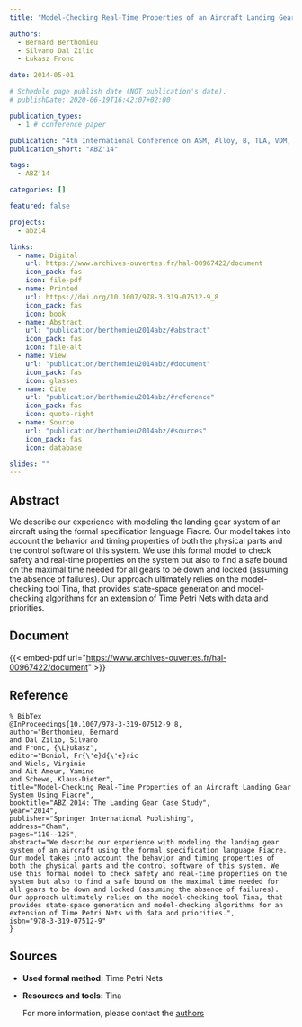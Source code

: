 ```yaml
---
title: "Model-Checking Real-Time Properties of an Aircraft Landing Gear System Using Fiacre"

authors:
  - Bernard Berthomieu
  - Silvano Dal Zilio
  - Łukasz Fronc

date: 2014-05-01

# Schedule page publish date (NOT publication's date).
# publishDate: 2020-06-19T16:42:07+02:00

publication_types:
  - 1 # conference paper

publication: "4th International Conference on ASM, Alloy, B, TLA, VDM, and Z (ABZ'14)"
publication_short: "ABZ'14"

tags:
  - ABZ'14

categories: []

featured: false

projects:
  - abz14

links:
  - name: Digital
    url: https://www.archives-ouvertes.fr/hal-00967422/document
    icon_pack: fas
    icon: file-pdf
  - name: Printed
    url: https://doi.org/10.1007/978-3-319-07512-9_8
    icon_pack: fas
    icon: book
  - name: Abstract
    url: "publication/berthomieu2014abz/#abstract"
    icon_pack: fas
    icon: file-alt
  - name: View
    url: "publication/berthomieu2014abz/#document"
    icon_pack: fas
    icon: glasses
  - name: Cite
    url: "publication/berthomieu2014abz/#reference"
    icon_pack: fas
    icon: quote-right
  - name: Source
    url: "publication/berthomieu2014abz/#sources"
    icon_pack: fas
    icon: database

slides: ""
---
```


## Abstract

We describe our experience with modeling the landing gear system of an aircraft using the formal specification language Fiacre. Our model takes into account the behavior and timing properties of both the physical parts and the control software of this system. We use this formal model to check safety and real-time properties on the system but also to find a safe bound on the maximal time needed for all gears to be down and locked (assuming the absence of failures). Our approach ultimately relies on the model-checking tool Tina, that provides state-space generation and model-checking algorithms for an extension of Time Petri Nets with data and priorities.

## Document

{{< embed-pdf url="https://www.archives-ouvertes.fr/hal-00967422/document" >}}

## Reference

```
% BibTex
@InProceedings{10.1007/978-3-319-07512-9_8,
author="Berthomieu, Bernard
and Dal Zilio, Silvano
and Fronc, {\L}ukasz",
editor="Boniol, Fr{\'e}d{\'e}ric
and Wiels, Virginie
and Ait Ameur, Yamine
and Schewe, Klaus-Dieter",
title="Model-Checking Real-Time Properties of an Aircraft Landing Gear System Using Fiacre",
booktitle="ABZ 2014: The Landing Gear Case Study",
year="2014",
publisher="Springer International Publishing",
address="Cham",
pages="110--125",
abstract="We describe our experience with modeling the landing gear system of an aircraft using the formal specification language Fiacre. Our model takes into account the behavior and timing properties of both the physical parts and the control software of this system. We use this formal model to check safety and real-time properties on the system but also to find a safe bound on the maximal time needed for all gears to be down and locked (assuming the absence of failures). Our approach ultimately relies on the model-checking tool Tina, that provides state-space generation and model-checking algorithms for an extension of Time Petri Nets with data and priorities.",
isbn="978-3-319-07512-9"
}
```

## Sources

- **Used formal method:**
  Time Petri Nets
- **Resources and tools:**
  Tina

  For more information, please contact the <a href ="mailto:bernard.berthomieu@lass.fr;dal.zilio@lass.fr">authors</a>
